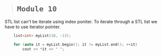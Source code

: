 > # **```Module 10```**

STL list can't be iterate using index poniter. To iterate through a STL list we have to use iterator pointer.

```cpp
    list<int> myList(10, -13);

    for (auto it = myList.begin(); it != myList.end(); ++it)
        cout << *it << " ";
```
